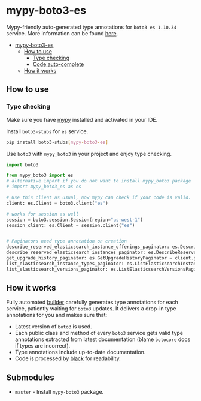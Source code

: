 # mypy-boto3-es

Mypy-friendly auto-generated type annotations for `boto3 es 1.10.34` service.
More information can be found [here](https://github.com/vemel/mypy_boto3).

- [mypy-boto3-es](#mypy-boto3-es)
  - [How to use](#how-to-use)
    - [Type checking](#type-checking)
    - [Code auto-complete](#code-auto-complete)
  - [How it works](#how-it-works)

## How to use

### Type checking

Make sure you have [mypy](https://github.com/python/mypy) installed and activated in your IDE.

Install `boto3-stubs` for `es` service.

```bash
pip install boto3-stubs[mypy-boto3-es]
```

Use `boto3` with `mypy_boto3` in your project and enjoy type checking.

```python
import boto3

from mypy_boto3 import es
# alternative import if you do not want to install mypy_boto3 package
# import mypy_boto3_es as es

# Use this client as usual, now mypy can check if your code is valid.
client: es.Client = boto3.client("es")

# works for session as well
session = boto3.session.Session(region="us-west-1")
session_client: es.Client = session.client("es")


# Paginators need type annotation on creation
describe_reserved_elasticsearch_instance_offerings_paginator: es.DescribeReservedElasticsearchInstanceOfferingsPaginator = client.get_paginator("describe_reserved_elasticsearch_instance_offerings")
describe_reserved_elasticsearch_instances_paginator: es.DescribeReservedElasticsearchInstancesPaginator = client.get_paginator("describe_reserved_elasticsearch_instances")
get_upgrade_history_paginator: es.GetUpgradeHistoryPaginator = client.get_paginator("get_upgrade_history")
list_elasticsearch_instance_types_paginator: es.ListElasticsearchInstanceTypesPaginator = client.get_paginator("list_elasticsearch_instance_types")
list_elasticsearch_versions_paginator: es.ListElasticsearchVersionsPaginator = client.get_paginator("list_elasticsearch_versions")
```

## How it works

Fully automated [builder](https://github.com/vemel/mypy_boto3) carefully generates
type annotations for each service, patiently waiting for `boto3` updates. It delivers
a drop-in type annotations for you and makes sure that:

- Latest version of `boto3` is used.
- Each public class and method of every `boto3` service gets valid type annotations
  extracted from latest documentation (blame `botocore` docs if types are incorrect).
- Type annotations include up-to-date documentation.
- Code is processed by [black](https://github.com/psf/black) for readability.

## Submodules

- `master` - Install `mypy-boto3` package.